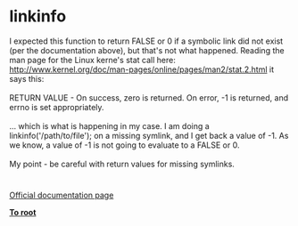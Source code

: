# linkinfo



I expected this function to return FALSE or 0 if a symbolic link did not exist (per the documentation above), but that&apos;s not what happened. Reading the man page for the Linux kerne&apos;s stat call here: http://www.kernel.org/doc/man-pages/online/pages/man2/stat.2.html it says this:<br><br>RETURN VALUE - On success, zero is returned.  On error, -1 is returned, and errno is set appropriately.<br><br>... which is what is happening in my case. I am doing a linkinfo(&apos;/path/to/file&apos;); on a missing symlink, and I get back a value of -1. As we know, a value of -1 is not going to evaluate to a FALSE or 0.<br><br>My point - be careful with return values for missing symlinks.  

#

[Official documentation page](https://www.php.net/manual/en/function.linkinfo.php)

**[To root](/README.md)**